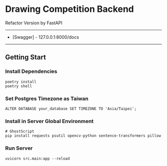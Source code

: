 # Drawing Competition Backend

Refactor Version by FastAPI

---

- [Swagger] - 127.0.0.1:8000/docs

---

## Getting Start

### Install Dependencies

```shell
poetry install
poetry shell
```

### Set Postgres Timezone as Taiwan

```shell
ALTER DATABASE your_database SET TIMEZONE TO 'Asia/Taipei';
```

### Install in Server Global Environment

```shell
# GhostScript
pip install requests psutil opencv-python sentence-transformers pillow
```

### Run Server

```shell
uvicorn src.main:app --reload
```